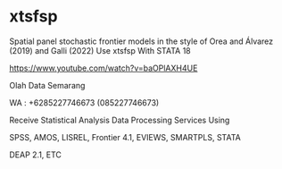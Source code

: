 # xtsfsp
Spatial panel stochastic frontier models in the style of Orea and Álvarez (2019) and Galli (2022) Use xtsfsp With STATA 18

https://www.youtube.com/watch?v=baOPlAXH4UE

Olah Data Semarang

WA : +6285227746673 (085227746673)

Receive Statistical Analysis Data Processing Services Using

SPSS, AMOS, LISREL, Frontier 4.1, EVIEWS, SMARTPLS, STATA

DEAP 2.1, ETC

